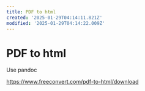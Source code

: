```yaml
---
title: PDF to html
created: '2025-01-29T04:14:11.821Z'
modified: '2025-01-29T04:14:22.009Z'
---
```


# PDF to html

Use pandoc

https://www.freeconvert.com/pdf-to-html/download
